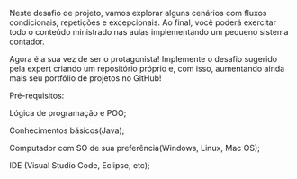 Neste desafio de projeto, vamos explorar alguns cenários com fluxos condicionais, repetições e excepcionais. Ao final, você poderá exercitar todo o conteúdo ministrado nas aulas implementando um pequeno sistema contador.

Agora é a sua vez de ser o protagonista! Implemente o desafio sugerido pela expert criando um repositório próprio e, com isso, aumentando ainda mais seu portfólio de projetos no GitHub!

Pré-requisitos:

Lógica de programação e POO;

Conhecimentos básicos(Java);

Computador com SO de sua preferência(Windows, Linux, Mac OS);

IDE (Visual Studio Code, Eclipse, etc);